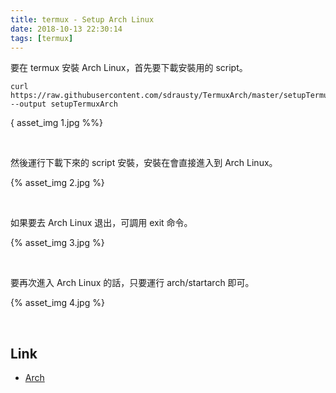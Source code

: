 ```yaml
---
title: termux - Setup Arch Linux
date: 2018-10-13 22:30:14
tags: [termux]
---
```


要在 termux 安裝 Arch Linux，首先要下載安裝用的 script。  

<!-- more -->

    curl https://raw.githubusercontent.com/sdrausty/TermuxArch/master/setupTermuxArch.sh --output setupTermuxArch

{ asset_img 1.jpg %%}

</br>


然後運行下載下來的 script 安裝，安裝在會直接進入到 Arch Linux。  

{% asset_img 2.jpg %}

</br>


如果要去 Arch Linux 退出，可調用 exit 命令。  

{% asset_img 3.jpg %}

</br>


要再次進入 Arch Linux 的話，只要運行 arch/startarch 即可。  

{% asset_img 4.jpg %}

</br>


Link
----
* [Arch](https://wiki.termux.com/wiki/Arch)
